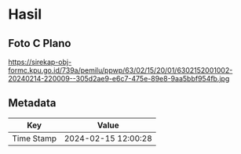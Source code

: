 # Hasil

## Foto C Plano

https://sirekap-obj-formc.kpu.go.id/739a/pemilu/ppwp/63/02/15/20/01/6302152001002-20240214-220009--305d2ae9-e6c7-475e-89e8-9aa5bbf954fb.jpg


## Metadata

| Key        | Value               |
| ---------- | ------------------- |
| Time Stamp | 2024-02-15 12:00:28 |



